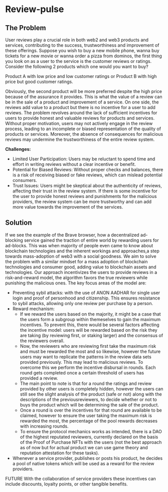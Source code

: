 # Review-pulse

## The Problem
User reviews play a crucial role in both web2 and web3 products and services, contributing to the success, trustworthiness and improvement of these offerings. Suppose you wish to buy a new mobile phone, wanna buy tickets for a new movie or wanna order a pizza from dominos, the first thing you look on as a user to the service is the customer reviews or ratings. Consider the following 2 products which one would you want to buy?

Product A with low price and low customer ratings or Product B with high price but good customer ratings.

Obviously, the second product will be more preferred despite the high price because of the assurance it provides. This is what the value of a review can be in the sale of a product and improvement of a service. On one side, the reviews add value to a product but there is no incentive for a user to add reviews. The problem revolves around the lack of sufficient incentives for users to provide honest and valuable reviews for products and services. Without proper motivation, users may not actively engage in the review process, leading to an incomplete or biased representation of the quality of products or services. Moreover, the absence of consequences for malicious reviews may undermine the trustworthiness of the entire review system.

**Challenges:**
- Limited User Participation: Users may be reluctant to spend time and effort in writing reviews without a clear incentive or benefit.
- Potential for Biased Reviews: Without proper checks and balances, there is a risk of receiving biased or fake reviews, which can mislead potential consumers.
- Trust Issues: Users might be skeptical about the authenticity of reviews, affecting their trust in the review system.
If there is some incentive for the user to provide honest reviews and punishments for the malicious providers, the review system can be more trustworthy and can add more value towards the improvement of the services.


## Solution

If we see the example of the Brave browser, how a decentralized ad-blocking service gained the traction of entire world by rewarding users for ad-blocks. This was when majority of people even came to know about blockchain technologies and the inherent workings and approaches,a step towards mass-adoption of web3 with a social goodness. We aim to solve the problem with a similar mindset for a mass adoption of blockchain technologies and consumer good, adding value to blockchain assets and technologies. 
Our approach incentivizes the users to provide reviews in a risk-and-reward model, the algorithm favors the true reviewers while punishing the malicious ones. The key focus areas of the model are:
- Preventing sybil attacks: with the use of ANON AADHAR for single user login and proof of personhood and citizenship. This ensures resistance to sybil attacks, allowing only one review per purchase by a person.
- Reward mechanism:
  - If we reward the users based on the majority, it might be a case that the users form a subgroup within themeselves to gain the maximum incentives. To prevent this, there would be several factors affecting the incentive model: users will be rewarded based on the risk they are taking (by reviewing first, or staking larger) and the consensus of the reviewers overall.
  - Now, the reviewers who are reviewing first take the maximum risk and must be rewarded the most and so likewise, however the future users may want to replicate the patterns in the review data sets provided previously. This may lead to malicious reviews. To overcome this we perform the incentive disbursal in rounds. Each round gets completed once a certain threshold of users has provided a review. 
  - The main point to note is that for a round the ratings and review provided by other users is completely hidden, however the users can still see the slight analysis of the product (safe or not) along with the descriptions of the previousreviewers, to decide whether or not to buys the product which will be determining the sale of the product.
  - Once a round is over the incentives for that round are available to be claimed, however to ensure the user taking the maximum risk is rewarded the most, the percentage of the pool rewards decreases with increasing rounds.
  - To ensure the protocol mechanics works as intended, there is a DAO of the highest reputated reviewers, currently declared on the basis of the Proof of Purchase NFTs with the users (not the best approach as of now but for actual product we can use game theory and reputation attestation for these tasks).  
- Whenever a service provider, publishes or posts his product, he decides a pool of native tokens which will be used as a reward for the review providers. 


 FUTURE 
 With the collaboration of service providers these incentives can include discounts, loyalty points, or other tangible benefits.
